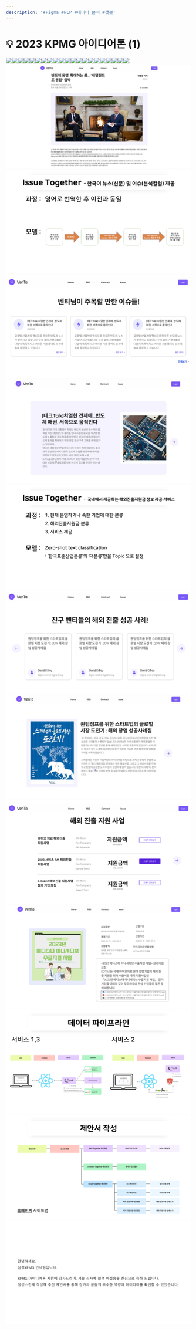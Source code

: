 ```yaml
---
description: '#Figma #NLP #데이터_분석 #챗봇'
---
```


# 💡 2023 KPMG 아이디어톤 (1)

![](<../../../../.gitbook/assets/2023\_KPMG\_아이디어톤\_최종발표 1.png>)![](<../../../../.gitbook/assets/2023\_KPMG\_아이디어톤\_최종발표 2.png>)![](<../../../../.gitbook/assets/2023\_KPMG\_아이디어톤\_최종발표 3.png>)![](<../../../../.gitbook/assets/2023\_KPMG\_아이디어톤\_최종발표 4.png>)![](<../../../../.gitbook/assets/2023\_KPMG\_아이디어톤\_최종발표 5.png>)![](<../../../../.gitbook/assets/2023\_KPMG\_아이디어톤\_최종발표 6.png>)![](<../../../../.gitbook/assets/2023\_KPMG\_아이디어톤\_최종발표 7.png>)![](<../../../../.gitbook/assets/2023\_KPMG\_아이디어톤\_최종발표 8.png>)![](<../../../../.gitbook/assets/2023\_KPMG\_아이디어톤\_최종발표 9.png>)![](<../../../../.gitbook/assets/2023\_KPMG\_아이디어톤\_최종발표 10.png>)![](<../../../../.gitbook/assets/2023\_KPMG\_아이디어톤\_최종발표 11.png>)![](<../../../../.gitbook/assets/2023\_KPMG\_아이디어톤\_최종발표 12.png>)![](<../../../../.gitbook/assets/2023\_KPMG\_아이디어톤\_최종발표 13.png>)![](<../../../../.gitbook/assets/2023\_KPMG\_아이디어톤\_최종발표 14.png>)![](<../../../../.gitbook/assets/2023\_KPMG\_아이디어톤\_최종발표 15.png>)![](<../../../../.gitbook/assets/2023\_KPMG\_아이디어톤\_최종발표 16.png>)![](<../../../../.gitbook/assets/2023\_KPMG\_아이디어톤\_최종발표 17.png>)![](<../../../../.gitbook/assets/2023\_KPMG\_아이디어톤\_최종발표 18.png>)![](<../../../../.gitbook/assets/2023\_KPMG\_아이디어톤\_최종발표 19.png>)![](<../../../../.gitbook/assets/2023\_KPMG\_아이디어톤\_최종발표 20.png>)![](<../../../../.gitbook/assets/2023\_KPMG\_아이디어톤\_최종발표 21.png>)![](<../../../../.gitbook/assets/image (17).png>)![](<../../../../.gitbook/assets/image (4).png>)![](<../../../../.gitbook/assets/image (20).png>)![](<../../../../.gitbook/assets/image (19).png>)![](<../../../../.gitbook/assets/image (14).png>)![](<../../../../.gitbook/assets/image (8).png>)![](<../../../../.gitbook/assets/image (6).png>)![](<../../../../.gitbook/assets/image (3).png>)![](<../../../../.gitbook/assets/image (21).png>)![](<../../../../.gitbook/assets/image (1).png>)![](<../../../../.gitbook/assets/image (7).png>)![](<../../../../.gitbook/assets/image (13).png>)
